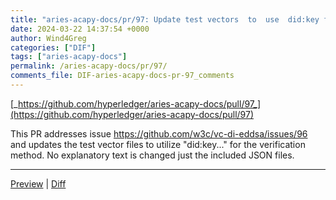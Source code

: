 ```yaml
---
title: "aries-acapy-docs/pr/97: Update test vectors  to  use  did:key for  verification method"
date: 2024-03-22 14:37:54 +0000
author: Wind4Greg
categories: ["DIF"]
tags: ["aries-acapy-docs"]
permalink: /aries-acapy-docs/pr/97/
comments_file: DIF-aries-acapy-docs-pr-97_comments
---
```


[_https://github.com/hyperledger/aries-acapy-docs/pull/97_](https://github.com/hyperledger/aries-acapy-docs/pull/97)

This PR addresses issue https://github.com/w3c/vc-di-eddsa/issues/96 and updates the test vector files to utilize "did:key..." for  the verification method. No explanatory text is changed just the included JSON files.


<!--
    This comment and the below content is programmatically generated.
    You may add a comma-separated list of anchors you'd like a
    direct link to below (e.g. #idl-serializers, #idl-sequence):

    Don't remove this comment or modify anything below this line.
    If you don't want a preview generated for this pull request,
    just replace the whole of this comment's content by "no preview"
    and remove what's below.
-->
***
<a href="https://pr-preview.s3.amazonaws.com/Wind4Greg/vc-di-eddsa/pull/97.html" title="Last updated on Aug 22, 2024, 12:13 AM UTC (702cea7)">Preview</a> | <a href="https://pr-preview.s3.amazonaws.com/w3c/vc-di-eddsa/97/53bfa73...Wind4Greg:702cea7.html" title="Last updated on Aug 22, 2024, 12:13 AM UTC (702cea7)">Diff</a>